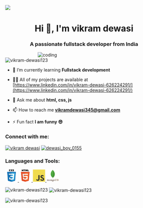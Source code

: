 ![](https://github.com/vikram-dewasi123/vikram-dewasi123/blob/main/Github%20Banner.png)
<h1 align="center">Hi 👋, I'm vikram dewasi</h1>
<h3 align="center">A passionate fullstack developer from India</h3>

<img align="right" alt="coding" width="400" scr="https://camo.githubusercontent.com/cae12fddd9d6982901d82580bdf321d81fb299141098ca1c2d4891870827bf17/68747470733a2f2f6d69726f2e6d656469756d2e636f6d2f6d61782f313336302f302a37513379765349765f7430696f4a2d5a2e676966">

<p align="left"> <img src="https://komarev.com/ghpvc/?username=vikram-dewasi123&label=Profile%20views&color=0e75b6&style=flat" alt="vikram-dewasi123" /> </p>

- 🌱 I’m currently learning **Fullstack development**

- 👨‍💻 All of my projects are available at [https://www.linkedin.com/in/vikram-dewasi-626224291/](https://www.linkedin.com/in/vikram-dewasi-626224291/)

- 💬 Ask me about **html, css, js**

- 📫 How to reach me **vikramdewasi345@gmail.com**

- ⚡ Fun fact **I am funny 😎**

<h3 align="left">Connect with me:</h3>
<p align="left">
<a href="https://linkedin.com/in/vikram dewasi" target="blank"><img align="center" src="https://raw.githubusercontent.com/rahuldkjain/github-profile-readme-generator/master/src/images/icons/Social/linked-in-alt.svg" alt="vikram dewasi" height="30" width="40" /></a>
<a href="https://instagram.com/dewasi_boy_0155" target="blank"><img align="center" src="https://raw.githubusercontent.com/rahuldkjain/github-profile-readme-generator/master/src/images/icons/Social/instagram.svg" alt="dewasi_boy_0155" height="30" width="40" /></a>
</p>

<h3 align="left">Languages and Tools:</h3>
<p align="left"> <a href="https://www.w3schools.com/css/" target="_blank" rel="noreferrer"> <img src="https://raw.githubusercontent.com/devicons/devicon/master/icons/css3/css3-original-wordmark.svg" alt="css3" width="40" height="40"/> </a> <a href="https://www.w3.org/html/" target="_blank" rel="noreferrer"> <img src="https://raw.githubusercontent.com/devicons/devicon/master/icons/html5/html5-original-wordmark.svg" alt="html5" width="40" height="40"/> </a> <a href="https://developer.mozilla.org/en-US/docs/Web/JavaScript" target="_blank" rel="noreferrer"> <img src="https://raw.githubusercontent.com/devicons/devicon/master/icons/javascript/javascript-original.svg" alt="javascript" width="40" height="40"/> </a> <a href="https://www.mongodb.com/" target="_blank" rel="noreferrer"> <img src="https://raw.githubusercontent.com/devicons/devicon/master/icons/mongodb/mongodb-original-wordmark.svg" alt="mongodb" width="40" height="40"/> </a> </p>

<p><img align="left" src="https://github-readme-stats.vercel.app/api/top-langs?username=vikram-dewasi123&show_icons=true&locale=en&layout=compact" alt="vikram-dewasi123" /></p>

<p>&nbsp;<img align="center" src="https://github-readme-stats.vercel.app/api?username=vikram-dewasi123&show_icons=true&locale=en" alt="vikram-dewasi123" /></p>

<p><img align="center" src="https://github-readme-streak-stats.herokuapp.com/?user=vikram-dewasi123&" alt="vikram-dewasi123" /></p>
